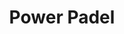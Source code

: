 ---
id: power-padel
parent: /wiki/racchette/
permalink: /wiki/racchette/power-padel/
image: /images/wiki/brands/power-padel.webp
title: Power Padel
brand: power-padel
marca: power-padel
description: 
---